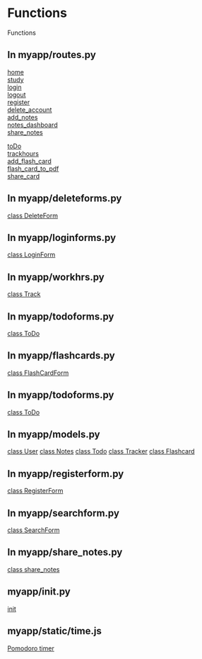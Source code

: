 # Functions
Functions 

## In myapp/routes.py
[home](http://127.0.0.1:8000/about/)    
[study](http://127.0.0.1:8000/about/)    
[login](http://127.0.0.1:8000/about/)    
[logout](http://127.0.0.1:8000/about/)    
[register](http://127.0.0.1:8000/about/)    
[delete_account](http://127.0.0.1:8000/about/)   
[add_notes](http://127.0.0.1:8000/about/)   
[notes_dashboard](http://127.0.0.1:8000/about/)<br />
[share_notes](http://127.0.0.1:8000/about/)<br />

[toDo](http://127.0.0.1:8000/about/)<br />
[trackhours](http://127.0.0.1:8000/about/)<br />
[add_flash_card](http://127.0.0.1:8000/about/) <br />
[flash_card_to_pdf](http://127.0.0.1:8000/about/)<br />
[share_card](http://127.0.0.1:8000/about/)<br />

## In myapp/deleteforms.py
[class DeleteForm](http://127.0.0.1:8000/about/) 

## In myapp/loginforms.py
[class LoginForm](http://127.0.0.1:8000/about/) 

## In myapp/workhrs.py
[class Track](http://127.0.0.1:8000/about/)

## In myapp/todoforms.py
[class ToDo](http://127.0.0.1:8000/about/)

## In myapp/flashcards.py
[class FlashCardForm](http://127.0.0.1:8000/about/)

## In myapp/todoforms.py
[class ToDo](http://127.0.0.1:8000/about/)

## In myapp/models.py
[class User](http://127.0.0.1:8000/about/) 
[class Notes](http://127.0.0.1:8000/about/) 
[class Todo](http://127.0.0.1:8000/about/)
[class Tracker](http://127.0.0.1:8000/about/)
[class Flashcard](http://127.0.0.1:8000/about/)

## In myapp/registerform.py
[class RegisterForm](http://127.0.0.1:8000/about/) 
## In myapp/searchform.py
[class SearchForm](http://127.0.0.1:8000/about/) 
## In myapp/share_notes.py
[class share_notes](http://127.0.0.1:8000/about/) 
## myapp/init.py
[init](http://127.0.0.1:8000/about/)
## myapp/static/time.js
[Pomodoro timer]()

